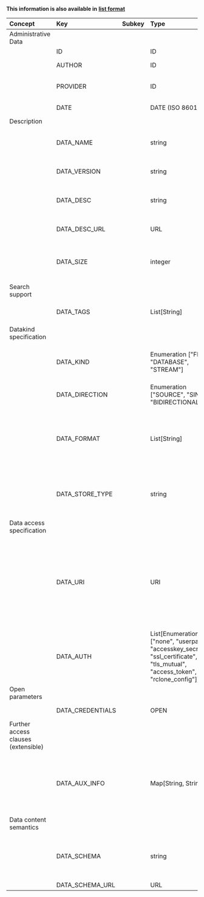 
<style>
  .md-content__button {
    display: none;
  }
</style>

**This information is also available in** **[list format](/attributes/data/)**

| Concept                             | Key              | Subkey   | Type                                                                                                                            | Example Value                                                                                                                                           | Comment                                                                                                                                                                                                                                                                                                                                   | Condition                            |
|:------------------------------------|:-----------------|:---------|:--------------------------------------------------------------------------------------------------------------------------------|:--------------------------------------------------------------------------------------------------------------------------------------------------------|:------------------------------------------------------------------------------------------------------------------------------------------------------------------------------------------------------------------------------------------------------------------------------------------------------------------------------------------|:-------------------------------------|
| Administrative Data                 |                  |          |                                                                                                                                 |                                                                                                                                                         |                                                                                                                                                                                                                                                                                                                                           |                                      |
|                                     | ID               |          | ID                                                                                                                              | "DATAID_MYDATA_A"                                                                                                                                       | Unique identifier of the asset.                                                                                                                                                                                                                                                                                                           | auto                                 |
|                                     | AUTHOR           |          | ID                                                                                                                              | UUID                                                                                                                                                    | Unique identifier of the user who created this record                                                                                                                                                                                                                                                                                     | auto                                 |
|                                     | PROVIDER         |          | ID                                                                                                                              | UUID                                                                                                                                                    | Legal entity who provides the asset (owner). It is the affiliation of the author by default.                                                                                                                                                                                                                                              | auto                                 |
|                                     | DATE             |          | DATE (ISO 8601)                                                                                                                 | 2022-04-28T08:11:53+00:00                                                                                                                               | Date of asset registration.                                                                                                                                                                                                                                                                                                               | auto                                 |
| Description                         |                  |          |                                                                                                                                 |                                                                                                                                                         |                                                                                                                                                                                                                                                                                                                                           |                                      |
|                                     | DATA_NAME        |          | string                                                                                                                          | "CNSPiezoBolt#1 (in directory: factory 1 , machine1 , piezobolts)"                                                                                      | Name of the data resource. (The directory hierarchy in Nexus provides a fully qualified (FQ) name, which is unique.)                                                                                                                                                                                                                      | mandatory                            |
|                                     | DATA_VERSION     |          | string                                                                                                                          | "2.3.4"                                                                                                                                                 | Version of this data resource entry (major.minor.patch). Defaults to 1.0.0                                                                                                                                                                                                                                                                | optional                             |
|                                     | DATA_DESC        |          | string                                                                                                                          | "This sensor measures temperature in Celsius, sends data via ConSenses edge device via an MQTT broker"                                                  | Human readable description of the data resource.                                                                                                                                                                                                                                                                                          | optional                             |
|                                     | DATA_DESC_URL    |          | URL                                                                                                                             | "data-source-specification-sheet.pdf"                                                                                                                   | More detailed specification of data source characteristics (doc, pdf, …)                                                                                                                                                                                                                                                                  | optional                             |
|                                     | DATA_SIZE        |          | integer                                                                                                                         | 112                                                                                                                                                     | Estimated/exact size of data (e.g. file size, volume size, or message size); might be used to assess HW requirements (RAM, CPU) . In bytes                                                                                                                                                                                                | optional                             |
| Search support                      |                  |          |                                                                                                                                 |                                                                                                                                                         |                                                                                                                                                                                                                                                                                                                                           |                                      |
|                                     | DATA_TAGS        |          | List[String]                                                                                                                    | ["camera", "rgb", "w640", "h480", "jpg"]                                                                                                                | A list of tags freely added to help in searching/indexing (not limited to a basic set of tags, keywords)                                                                                                                                                                                                                                  | optional                             |
| Datakind specification              |                  |          |                                                                                                                                 |                                                                                                                                                         |                                                                                                                                                                                                                                                                                                                                           |                                      |
|                                     | DATA_KIND        |          | Enumeration ["FILE", "DATABASE", "STREAM"]                                                                                      | "STREAM"                                                                                                                                                | Type of the data resource (e.g. file/object storage, database management system, streaming broker). FILE can mean a single file or a folder.                                                                                                                                                                                              | mandatory                            |
|                                     | DATA_DIRECTION   |          | Enumeration ["SOURCE", "SINK", "BIDIRECTIONAL"]                                                                                 | "SINK"                                                                                                                                                  | Direction of data flow (source: data provider, sink: data consumer/storage)                                                                                                                                                                                                                                                               | mandatory                            |
|                                     | DATA_FORMAT      |          | List[String]                                                                                                                    | ["application/json", "text/plain", "application/octet-stream", "application/zip"]                                                                       | Format/encoding of the data produced or consumed by the data resource as a MIME type (IETF RFC 6838 https://www.sitepoint.com/mime-types-complete-list/). More than one can appear here (remote directory with several files).                                                                                                            | mandatory (xWP relation is optional) |
|                                     | DATA_STORE_TYPE  |          | string                                                                                                                          | "S3"                                                                                                                                                    | The exact type of the data resource. Typically (but not always) corresponds to the scheme part (scheme://) of DATA_URI. Eg. MYSQL, MQTT, LOCAL                                                                                                                                                                                            | mandatory (WP6)                      |
| Data access specification           |                  |          |                                                                                                                                 |                                                                                                                                                         |                                                                                                                                                                                                                                                                                                                                           |                                      |
|                                     | DATA_URI         |          | URI                                                                                                                             | "kafka://host/topic#1"                                                                                                                                  | Accessibility of the data resource, including host, port information, protocol, and other fields (path is protocol dependent, can be a topic name). GUI may show host, port, path separately. Hidden at search. Format: scheme://host:port/path.  Pseudo vars: DATA_PROTOCOL, DATA_HOST, DATA_PORT, DATA_PATH, DATA_QUERY, DATA_FRAGMENT. | mandatory (WP6 open)                 |
|                                     | DATA_AUTH        |          | List[Enumeration ["none", "userpass", "accesskey_secretkey", "ssl_certificate", "tls_mutual", "access_token", "rclone_config"]] | ["ssl_certificate", "access_token"]                                                                                                                     | One or more authentication types that can be accepted by the storage resource.                                                                                                                                                                                                                                                            | mandatory (xWP relation is optional) |
| Open parameters                     |                  |          |                                                                                                                                 |                                                                                                                                                         |                                                                                                                                                                                                                                                                                                                                           |                                      |
|                                     | DATA_CREDENTIALS |          | OPEN                                                                                                                            |                                                                                                                                                         | Credentials (e.g. string/json, zip, config file)                                                                                                                                                                                                                                                                                          | open                                 |
| Further access clauses (extensible) |                  |          |                                                                                                                                 |                                                                                                                                                         |                                                                                                                                                                                                                                                                                                                                           |                                      |
|                                     | DATA_AUX_INFO    |          | Map[String, String]                                                                                                             | {"PROTOCOL": "http", "MYSQL_DIALECT": "mariadbdialect", "MQTT_PROTOCOL_VERSION": "3.1.1", "KAFKA_BROKER_VERSION": "2.7.0", "S3_REGION": "eu-central-1"} | List of key-value pais (JSON object/YAML dictionary) for additional specification of the data resource. New keys can be added on demand, a list of known keys is available.                                                                                                                                                               | optional                             |
| Data content semantics              |                  |          |                                                                                                                                 |                                                                                                                                                         |                                                                                                                                                                                                                                                                                                                                           |                                      |
|                                     | DATA_SCHEMA      |          | string                                                                                                                          | database schema description/contents                                                                                                                    | Describes message internal structure, semantics, ontology. It can be any file (doc, rdf, owl, etc.). Asset Administration Shell, IEC 61360 - Common Data Dictionary, ...                                                                                                                                                                  | optional                             |
|                                     | DATA_SCHEMA_URL  |          | URL                                                                                                                             | database schema URL                                                                                                                                     |                                                                                                                                                                                                                                                                                                                                           | optional                             |